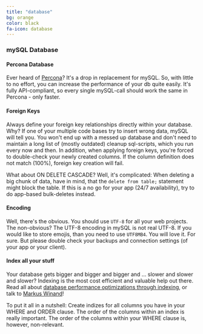 ```yaml
---
title: "database"
bg: orange
color: black
fa-icon: database
---
```


### mySQL Database

#### Percona Database

Ever heard of [Percona](http://www.percona.com/software/percona-server)? It's a drop in replacement for mySQL. So, with little to no effort, you can increase the performance of your db quite easily. It's fully API-compliant, so every single mySQL-call should work the same in Percona - only faster.

#### Foreign Keys

Always define your foreign key relationships directly within your database. Why? If one of your multiple code bases try to insert wrong data, mySQL will tell you. You won't end up with a messed up database and don't need to maintain a long list of (mostly outdated) cleanup sql-scripts, which you run every now and then. In addition, when applying foreign keys, you're forced to double-check your newly created columns. If the column definition does not match (100%), foreign key creation will fail.

What about ON DELETE CASCADE? Well, it's complicated: When deleting a big chunk of data, have in mind, that the `delete from table;` statement might block the table. If this is a no go for your app (24/7 availability), try to do app-based bulk-deletes instead.

#### Encoding

Well, there's the obvious. You should use `UTF-8` for all your web projects. The non-obvious? The UTF-8 encoding in mySQL is not real UTF-8. If you would like to store emojis, than you need to use `UTF8MB4`. You will love it. For sure. But please double check your backups and connection settings (of your app or your client).

#### Index all your stuff

Your database gets bigger and bigger and bigger and … slower and slower and slower? Indexing is the most cost efficient and valuable help out there. Read all about [database performance optimizations through indexing](http://use-the-index-luke.com/), or talk to [Markus Winand](https://twitter.com/markuswinand)!

To put it all in a nutshell: Create indizes for all columns you have in your WHERE and ORDER clause. The order of the columns within an index is really important. The order of the columns within your WHERE clause is, however, non-relevant.
